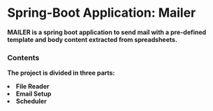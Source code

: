 # Spring-Boot Application: Mailer
<b>MAILER<b> is a spring boot application to send mail with a pre-defined template and body content extracted from spreadsheets.

### Contents
The project is divided in three parts:
<li>File Reader</li>
<li>Email Setup</li>
<li>Scheduler</li>
